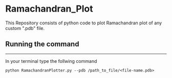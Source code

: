 # Ramachandran_Plot

This Repository consists of python code to plot Ramachandran plot of any custom ".pdb" file.

## Running the command
-----------------------
In your terminal type the follwing command
```
python RamachandranPlotter.py --pdb /path_to_file/<file-name.pdb> 
```

